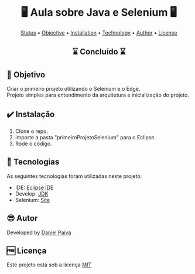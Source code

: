 <h1 align="center"> 🖥️ Aula sobre Java e Selenium 🖥️</h1>

<p align="center">
 <a href="#status">Status</a> • 
 <a href="#objective">Objective</a> •
 <a href="#installation">Installation</a> • 
 <a href="#technology">Technology</a> • 
 <a href="#author">Author</a> • 
 <a href="#licence">License</a>
</p>

<h2 align="center" id=status> 
	⌛ Concluído ⌛
</h2>

<h2 id=objective>📜 Objetivo</h2>
Criar o primeiro projeto utilizando o Selenium e o Edge.<br>
Projeto simples para entendimento da arquitetura e inicialização do projeto.


<h2 id=installation>✔️ Instalação</h2>

1. Clone o repo.
2. importe a pasta "primeiroProjetoSelenium" para o Eclipse.
3. Rode o código.


<h2 id=technology>🧰 Tecnologias</h2>

As seguintes tecnologias foram utilizadas neste projeto:

- IDE: <a href="https://eclipseide.org/">Eclipse IDE</a>
- Develop: <a href="https://learn.microsoft.com/pt-br/java/openjdk/download">JDK</a>
- Selenium: <a href="https://www.selenium.dev/">Site</a>

<h2 id=author>😎 Autor</h2>

Developed by <a href="https://www.linkedin.com/in/danhpaiva/" target="_blank">Daniel Paiva</a>

<h2 id=licence>🆓 Licença</h2>
Este projeto está sob a licença
<a href="https://github.com/danhpaiva/una-aula-Selenium-202301-01/blob/main/LICENSE" target="_blank">MIT</a>
